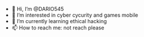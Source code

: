 - 👋 Hi, I’m @DARIO545
- 👀 I’m interested in  cyber cycurity and games mobile
- 🌱 I’m currently learning ethical hacking
- 📫 How to reach me: not reach please
<!---
DARIO545/DARIO545 is a ✨ special ✨ repository because its `README.md` (this file) appears on your GitHub profile.
You can click the Preview link to take a look at your changes.
--->
